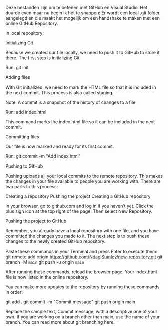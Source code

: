 Deze bestanden zijn om te oefenen met GitHub en Visual Studio.
Het duurde even maar nu begin ik het te snappen:
Er wordt een local .git folder aangelegd en die maakt het mogelijk om een handshake te maken met een online GitHub Repository.

In local repository:

Initializing Git

Because we created our file locally, we need to push it to GitHub to store it there. The first step is initializing Git.

Run:
git init

Adding files

With Git initialized, we need to mark the HTML file so that it is included in the next commit. This process is also called staging.

Note: A commit is a snapshot of the history of changes to a file.

Run:
add index.html

This command marks the index.html file so it can be included in the next commit.

Committing files

Our file is now marked and ready for its first commit.

Run:
git commit -m "Add index.html"

Pushing to GitHub

Pushing uploads all your local commits to the remote repository. This makes the changes in your file available to people you are working with. There are two parts to this process:

Creating a repository
Pushing the project
Creating a GitHub repository

In your browser, go to github.com and log in if you haven’t yet. Click the plus sign icon at the top right of the page. Then select New Repository.

Pushing the project to GitHub

Remember, you already have a local repository with one file, and you have committed the changes you made to it. The next step is to push these changes to the newly created GitHub repository.

Paste these commands in your Terminal and press Enter to execute them:
git remote add origin https://github.com/NdagiStanley/new-repository.git
git branch -M `main`
git push -u origin `main`

After running these commands, reload the browser page. Your index.html file is now listed in the online repository.

You can make more updates to the repository by running these commands in order:

git add .
git commit -m "Commit message"
git push origin main

Replace the sample text, Commit message, with a descriptive one of your own. If you are working on a branch other than main, use the name of your branch. You can read more about git branching here.

